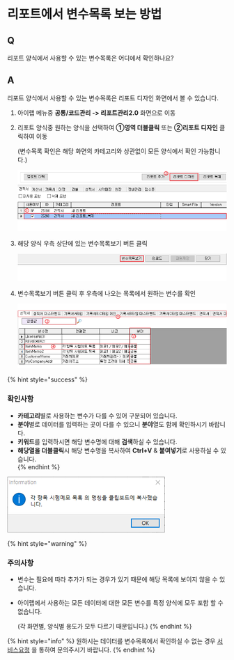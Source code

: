 # 리포트에서 변수목록 보는 방법

## Q

리포트 양식에서 사용할 수 있는 변수목록은 어디에서 확인하나요?

## A

리포트 양식에서 사용할 수 있는 변수목록은 리포트 디자인 화면에서 볼 수 있습니다.

1. 아이랩 메뉴중 **공통/코드관리 -&gt; 리포트관리2.0** 화면으로 이동
2. 리포트 양식중 원하는 양식을 선택하여 **①영역 더블클릭** 또는 **②리포트 디자인** 클릭하여 이동  

   \(변수목록 확인은 해당 화면의 카테고리와 상관없이 모든 양식에서 확인 가능합니다.\)  

   ![&#xB9AC;&#xD3EC;&#xD2B8; &#xB514;&#xC790;&#xC778; &#xBC84;&#xD2BC;](../.gitbook/assets/01%20%2815%29.png)

3. 해당 양식 우측 상단에 있는 변수목록보기 버튼 클릭  

   ![&#xBCC0;&#xC218;&#xBAA9;&#xB85D;&#xBCF4;&#xAE30; &#xBC84;&#xD2BC;](../.gitbook/assets/02.png)

4. 변수목록보기 버튼 클릭 후 우측에 나오는 목록에서 원하는 변수를 확인  

   ![&#xBCC0;&#xC218;&#xBAA9;&#xB85D;&#xBCF4;&#xAE30; &#xD654;&#xBA74;](../.gitbook/assets/03%20%2811%29.png)

{% hint style="success" %}
### 확인사항

* **카테고리**별로 사용하는 변수가 다를 수 있어 구분되어 있습니다.  
* **분야**별로 데이터를 입력하는 곳이 다를 수 있으니 **분야**열도 함께 확인하시기 바랍니다.  
* **키워드**를 입력하시면 해당 변수명에 대해 **검색**하실 수 있습니다.  
* **해당열을 더블클릭**시 해당 변수명을 복사하여 **Ctrl+V** & **붙여넣기**로 사용하실 수 있습니다.  
{% endhint %}



![&#xBCC0;&#xC218;&#xBAA9;&#xB85D; &#xB354;&#xBE14;&#xD074;&#xB9AD;&#xD558;&#xC5EC; &#xBCF5;&#xC0AC;](../.gitbook/assets/04%20%286%29.png)

{% hint style="warning" %}
### 주의사항

* 변수는 필요에 따라 추가가 되는 경우가 있기 때문에 해당 목록에 보이지 않을 수 있습니다. 
* 아이랩에서 사용하는 모든 데이터에 대한 모든 변수를 특정 양식에 모두 포함 할 수 없습니다. 

  \(각 화면별, 양식별 용도가 모두 다르기 때문입니다.\) 
{% endhint %}

{% hint style="info" %}
원하시는 데이터를 변수목록에서 확인하실 수 없는 경우 [서비스요청](https://help.ilabs.co.kr/11/service) 을 통하여 문의주시기 바랍니다.
{% endhint %}



